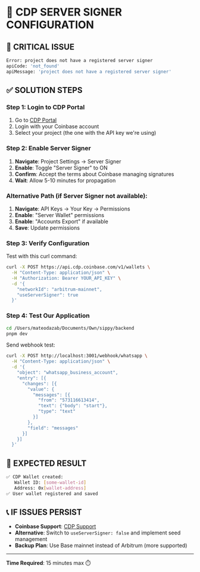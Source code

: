 # 🔧 CDP SERVER SIGNER CONFIGURATION

## 🚨 **CRITICAL ISSUE**
```bash
Error: project does not have a registered server signer
apiCode: 'not_found'
apiMessage: 'project does not have a registered server signer'
```

## ✅ **SOLUTION STEPS**

### **Step 1: Login to CDP Portal**
1. Go to [CDP Portal](https://portal.cdp.coinbase.com/)
2. Login with your Coinbase account
3. Select your project (the one with the API key we're using)

### **Step 2: Enable Server Signer**
1. **Navigate**: Project Settings → Server Signer
2. **Enable**: Toggle "Server Signer" to ON
3. **Confirm**: Accept the terms about Coinbase managing signatures
4. **Wait**: Allow 5-10 minutes for propagation

### **Alternative Path** (if Server Signer not available):
1. **Navigate**: API Keys → Your Key → Permissions
2. **Enable**: "Server Wallet" permissions
3. **Enable**: "Accounts Export" if available
4. **Save**: Update permissions

### **Step 3: Verify Configuration**
Test with this curl command:
```bash
curl -X POST https://api.cdp.coinbase.com/v1/wallets \
  -H "Content-Type: application/json" \
  -H "Authorization: Bearer YOUR_API_KEY" \
  -d '{
    "networkId": "arbitrum-mainnet",
    "useServerSigner": true
  }'
```

### **Step 4: Test Our Application**
```bash
cd /Users/mateodazab/Documents/Own/sippy/backend
pnpm dev
```

Send webhook test:
```bash
curl -X POST http://localhost:3001/webhook/whatsapp \
  -H "Content-Type: application/json" \
  -d '{
    "object": "whatsapp_business_account",
    "entry": [{
      "changes": [{
        "value": {
          "messages": [{
            "from": "573116613414",
            "text": {"body": "start"},
            "type": "text"
          }]
        },
        "field": "messages"
      }]
    }]
  }'
```

## 🎯 **EXPECTED RESULT**
```bash
✅ CDP Wallet created:
   Wallet ID: [some-wallet-id]
   Address: 0x[wallet-address]
✅ User wallet registered and saved
```

## 📞 **IF ISSUES PERSIST**
- **Coinbase Support**: [CDP Support](https://docs.cdp.coinbase.com/get-help)
- **Alternative**: Switch to `useServerSigner: false` and implement seed management
- **Backup Plan**: Use Base mainnet instead of Arbitrum (more supported)

---

**Time Required**: 15 minutes max ⏱️
